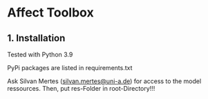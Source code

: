 # Affect Toolbox

## **1. Installation**

Tested with Python 3.9

PyPi packages are listed in requirements.txt

Ask Silvan Mertes (silvan.mertes@uni-a.de) for access to the model ressources. Then, put res-Folder in root-Directory!!!



